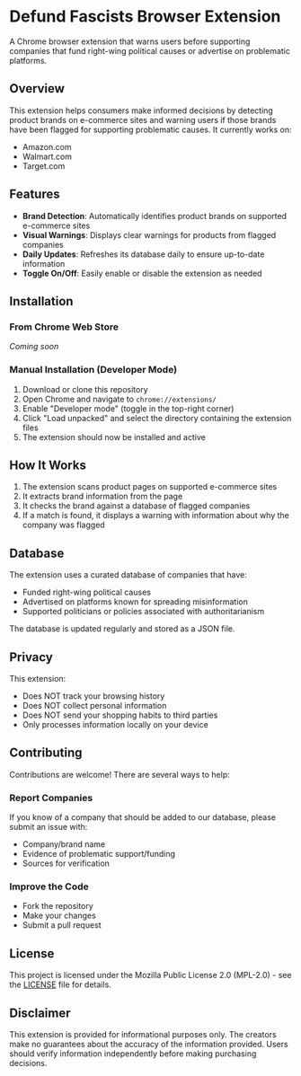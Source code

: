 # Defund Fascists Browser Extension

A Chrome browser extension that warns users before supporting companies that fund right-wing political causes or advertise on problematic platforms.

## Overview

This extension helps consumers make informed decisions by detecting product brands on e-commerce sites and warning users if those brands have been flagged for supporting problematic causes. It currently works on:

- Amazon.com
- Walmart.com  
- Target.com

## Features

- **Brand Detection**: Automatically identifies product brands on supported e-commerce sites
- **Visual Warnings**: Displays clear warnings for products from flagged companies
- **Daily Updates**: Refreshes its database daily to ensure up-to-date information
- **Toggle On/Off**: Easily enable or disable the extension as needed

## Installation

### From Chrome Web Store
*Coming soon*

### Manual Installation (Developer Mode)
1. Download or clone this repository
2. Open Chrome and navigate to `chrome://extensions/`
3. Enable "Developer mode" (toggle in the top-right corner)
4. Click "Load unpacked" and select the directory containing the extension files
5. The extension should now be installed and active

## How It Works

1. The extension scans product pages on supported e-commerce sites
2. It extracts brand information from the page
3. It checks the brand against a database of flagged companies
4. If a match is found, it displays a warning with information about why the company was flagged

## Database

The extension uses a curated database of companies that have:
- Funded right-wing political causes
- Advertised on platforms known for spreading misinformation
- Supported politicians or policies associated with authoritarianism

The database is updated regularly and stored as a JSON file.

## Privacy

This extension:
- Does NOT track your browsing history
- Does NOT collect personal information
- Does NOT send your shopping habits to third parties
- Only processes information locally on your device

## Contributing

Contributions are welcome! There are several ways to help:

### Report Companies
If you know of a company that should be added to our database, please submit an issue with:
- Company/brand name
- Evidence of problematic support/funding
- Sources for verification

### Improve the Code
- Fork the repository
- Make your changes
- Submit a pull request

## License

This project is licensed under the Mozilla Public License 2.0 (MPL-2.0) - see the [LICENSE](LICENSE) file for details.

## Disclaimer

This extension is provided for informational purposes only. The creators make no guarantees about the accuracy of the information provided. Users should verify information independently before making purchasing decisions. 
